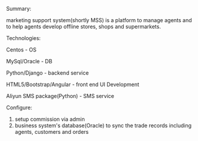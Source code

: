 Summary:

marketing support system(shortly MSS) is a platform to manage agents and to help agents develop offline stores,
shops and supermarkets.



Technologies:

Centos - OS

MySql/Oracle - DB

Python/Django - backend service

HTML5/Bootstrap/Angular - front end UI Development

Aliyun SMS package(Python) - SMS service


Configure:
1. setup commission via admin
2. business system's database(Oracle) to sync the trade records including agents, customers and orders
